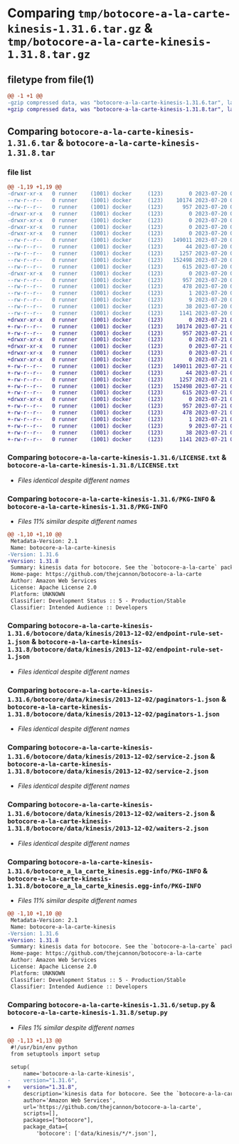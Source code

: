 # Comparing `tmp/botocore-a-la-carte-kinesis-1.31.6.tar.gz` & `tmp/botocore-a-la-carte-kinesis-1.31.8.tar.gz`

## filetype from file(1)

```diff
@@ -1 +1 @@
-gzip compressed data, was "botocore-a-la-carte-kinesis-1.31.6.tar", last modified: Thu Jul 20 01:20:25 2023, max compression
+gzip compressed data, was "botocore-a-la-carte-kinesis-1.31.8.tar", last modified: Fri Jul 21 01:21:35 2023, max compression
```

## Comparing `botocore-a-la-carte-kinesis-1.31.6.tar` & `botocore-a-la-carte-kinesis-1.31.8.tar`

### file list

```diff
@@ -1,19 +1,19 @@
-drwxr-xr-x   0 runner    (1001) docker     (123)        0 2023-07-20 01:20:25.886731 botocore-a-la-carte-kinesis-1.31.6/
--rw-r--r--   0 runner    (1001) docker     (123)    10174 2023-07-20 01:20:25.000000 botocore-a-la-carte-kinesis-1.31.6/LICENSE.txt
--rw-r--r--   0 runner    (1001) docker     (123)      957 2023-07-20 01:20:25.886731 botocore-a-la-carte-kinesis-1.31.6/PKG-INFO
-drwxr-xr-x   0 runner    (1001) docker     (123)        0 2023-07-20 01:20:25.886731 botocore-a-la-carte-kinesis-1.31.6/botocore/
-drwxr-xr-x   0 runner    (1001) docker     (123)        0 2023-07-20 01:20:25.886731 botocore-a-la-carte-kinesis-1.31.6/botocore/data/
-drwxr-xr-x   0 runner    (1001) docker     (123)        0 2023-07-20 01:20:25.886731 botocore-a-la-carte-kinesis-1.31.6/botocore/data/kinesis/
-drwxr-xr-x   0 runner    (1001) docker     (123)        0 2023-07-20 01:20:25.886731 botocore-a-la-carte-kinesis-1.31.6/botocore/data/kinesis/2013-12-02/
--rw-r--r--   0 runner    (1001) docker     (123)   149011 2023-07-20 01:19:55.000000 botocore-a-la-carte-kinesis-1.31.6/botocore/data/kinesis/2013-12-02/endpoint-rule-set-1.json
--rw-r--r--   0 runner    (1001) docker     (123)       44 2023-07-20 01:19:55.000000 botocore-a-la-carte-kinesis-1.31.6/botocore/data/kinesis/2013-12-02/examples-1.json
--rw-r--r--   0 runner    (1001) docker     (123)     1257 2023-07-20 01:19:55.000000 botocore-a-la-carte-kinesis-1.31.6/botocore/data/kinesis/2013-12-02/paginators-1.json
--rw-r--r--   0 runner    (1001) docker     (123)   152498 2023-07-20 01:19:55.000000 botocore-a-la-carte-kinesis-1.31.6/botocore/data/kinesis/2013-12-02/service-2.json
--rw-r--r--   0 runner    (1001) docker     (123)      615 2023-07-20 01:19:55.000000 botocore-a-la-carte-kinesis-1.31.6/botocore/data/kinesis/2013-12-02/waiters-2.json
-drwxr-xr-x   0 runner    (1001) docker     (123)        0 2023-07-20 01:20:25.886731 botocore-a-la-carte-kinesis-1.31.6/botocore_a_la_carte_kinesis.egg-info/
--rw-r--r--   0 runner    (1001) docker     (123)      957 2023-07-20 01:20:25.000000 botocore-a-la-carte-kinesis-1.31.6/botocore_a_la_carte_kinesis.egg-info/PKG-INFO
--rw-r--r--   0 runner    (1001) docker     (123)      478 2023-07-20 01:20:25.000000 botocore-a-la-carte-kinesis-1.31.6/botocore_a_la_carte_kinesis.egg-info/SOURCES.txt
--rw-r--r--   0 runner    (1001) docker     (123)        1 2023-07-20 01:20:25.000000 botocore-a-la-carte-kinesis-1.31.6/botocore_a_la_carte_kinesis.egg-info/dependency_links.txt
--rw-r--r--   0 runner    (1001) docker     (123)        9 2023-07-20 01:20:25.000000 botocore-a-la-carte-kinesis-1.31.6/botocore_a_la_carte_kinesis.egg-info/top_level.txt
--rw-r--r--   0 runner    (1001) docker     (123)       38 2023-07-20 01:20:25.886731 botocore-a-la-carte-kinesis-1.31.6/setup.cfg
--rw-r--r--   0 runner    (1001) docker     (123)     1141 2023-07-20 01:20:25.000000 botocore-a-la-carte-kinesis-1.31.6/setup.py
+drwxr-xr-x   0 runner    (1001) docker     (123)        0 2023-07-21 01:21:35.323177 botocore-a-la-carte-kinesis-1.31.8/
+-rw-r--r--   0 runner    (1001) docker     (123)    10174 2023-07-21 01:21:35.000000 botocore-a-la-carte-kinesis-1.31.8/LICENSE.txt
+-rw-r--r--   0 runner    (1001) docker     (123)      957 2023-07-21 01:21:35.323177 botocore-a-la-carte-kinesis-1.31.8/PKG-INFO
+drwxr-xr-x   0 runner    (1001) docker     (123)        0 2023-07-21 01:21:35.323177 botocore-a-la-carte-kinesis-1.31.8/botocore/
+drwxr-xr-x   0 runner    (1001) docker     (123)        0 2023-07-21 01:21:35.323177 botocore-a-la-carte-kinesis-1.31.8/botocore/data/
+drwxr-xr-x   0 runner    (1001) docker     (123)        0 2023-07-21 01:21:35.323177 botocore-a-la-carte-kinesis-1.31.8/botocore/data/kinesis/
+drwxr-xr-x   0 runner    (1001) docker     (123)        0 2023-07-21 01:21:35.323177 botocore-a-la-carte-kinesis-1.31.8/botocore/data/kinesis/2013-12-02/
+-rw-r--r--   0 runner    (1001) docker     (123)   149011 2023-07-21 01:21:06.000000 botocore-a-la-carte-kinesis-1.31.8/botocore/data/kinesis/2013-12-02/endpoint-rule-set-1.json
+-rw-r--r--   0 runner    (1001) docker     (123)       44 2023-07-21 01:21:06.000000 botocore-a-la-carte-kinesis-1.31.8/botocore/data/kinesis/2013-12-02/examples-1.json
+-rw-r--r--   0 runner    (1001) docker     (123)     1257 2023-07-21 01:21:06.000000 botocore-a-la-carte-kinesis-1.31.8/botocore/data/kinesis/2013-12-02/paginators-1.json
+-rw-r--r--   0 runner    (1001) docker     (123)   152498 2023-07-21 01:21:06.000000 botocore-a-la-carte-kinesis-1.31.8/botocore/data/kinesis/2013-12-02/service-2.json
+-rw-r--r--   0 runner    (1001) docker     (123)      615 2023-07-21 01:21:06.000000 botocore-a-la-carte-kinesis-1.31.8/botocore/data/kinesis/2013-12-02/waiters-2.json
+drwxr-xr-x   0 runner    (1001) docker     (123)        0 2023-07-21 01:21:35.323177 botocore-a-la-carte-kinesis-1.31.8/botocore_a_la_carte_kinesis.egg-info/
+-rw-r--r--   0 runner    (1001) docker     (123)      957 2023-07-21 01:21:35.000000 botocore-a-la-carte-kinesis-1.31.8/botocore_a_la_carte_kinesis.egg-info/PKG-INFO
+-rw-r--r--   0 runner    (1001) docker     (123)      478 2023-07-21 01:21:35.000000 botocore-a-la-carte-kinesis-1.31.8/botocore_a_la_carte_kinesis.egg-info/SOURCES.txt
+-rw-r--r--   0 runner    (1001) docker     (123)        1 2023-07-21 01:21:35.000000 botocore-a-la-carte-kinesis-1.31.8/botocore_a_la_carte_kinesis.egg-info/dependency_links.txt
+-rw-r--r--   0 runner    (1001) docker     (123)        9 2023-07-21 01:21:35.000000 botocore-a-la-carte-kinesis-1.31.8/botocore_a_la_carte_kinesis.egg-info/top_level.txt
+-rw-r--r--   0 runner    (1001) docker     (123)       38 2023-07-21 01:21:35.323177 botocore-a-la-carte-kinesis-1.31.8/setup.cfg
+-rw-r--r--   0 runner    (1001) docker     (123)     1141 2023-07-21 01:21:35.000000 botocore-a-la-carte-kinesis-1.31.8/setup.py
```

### Comparing `botocore-a-la-carte-kinesis-1.31.6/LICENSE.txt` & `botocore-a-la-carte-kinesis-1.31.8/LICENSE.txt`

 * *Files identical despite different names*

### Comparing `botocore-a-la-carte-kinesis-1.31.6/PKG-INFO` & `botocore-a-la-carte-kinesis-1.31.8/PKG-INFO`

 * *Files 11% similar despite different names*

```diff
@@ -1,10 +1,10 @@
 Metadata-Version: 2.1
 Name: botocore-a-la-carte-kinesis
-Version: 1.31.6
+Version: 1.31.8
 Summary: kinesis data for botocore. See the `botocore-a-la-carte` package for more info.
 Home-page: https://github.com/thejcannon/botocore-a-la-carte
 Author: Amazon Web Services
 License: Apache License 2.0
 Platform: UNKNOWN
 Classifier: Development Status :: 5 - Production/Stable
 Classifier: Intended Audience :: Developers
```

### Comparing `botocore-a-la-carte-kinesis-1.31.6/botocore/data/kinesis/2013-12-02/endpoint-rule-set-1.json` & `botocore-a-la-carte-kinesis-1.31.8/botocore/data/kinesis/2013-12-02/endpoint-rule-set-1.json`

 * *Files identical despite different names*

### Comparing `botocore-a-la-carte-kinesis-1.31.6/botocore/data/kinesis/2013-12-02/paginators-1.json` & `botocore-a-la-carte-kinesis-1.31.8/botocore/data/kinesis/2013-12-02/paginators-1.json`

 * *Files identical despite different names*

### Comparing `botocore-a-la-carte-kinesis-1.31.6/botocore/data/kinesis/2013-12-02/service-2.json` & `botocore-a-la-carte-kinesis-1.31.8/botocore/data/kinesis/2013-12-02/service-2.json`

 * *Files identical despite different names*

### Comparing `botocore-a-la-carte-kinesis-1.31.6/botocore/data/kinesis/2013-12-02/waiters-2.json` & `botocore-a-la-carte-kinesis-1.31.8/botocore/data/kinesis/2013-12-02/waiters-2.json`

 * *Files identical despite different names*

### Comparing `botocore-a-la-carte-kinesis-1.31.6/botocore_a_la_carte_kinesis.egg-info/PKG-INFO` & `botocore-a-la-carte-kinesis-1.31.8/botocore_a_la_carte_kinesis.egg-info/PKG-INFO`

 * *Files 11% similar despite different names*

```diff
@@ -1,10 +1,10 @@
 Metadata-Version: 2.1
 Name: botocore-a-la-carte-kinesis
-Version: 1.31.6
+Version: 1.31.8
 Summary: kinesis data for botocore. See the `botocore-a-la-carte` package for more info.
 Home-page: https://github.com/thejcannon/botocore-a-la-carte
 Author: Amazon Web Services
 License: Apache License 2.0
 Platform: UNKNOWN
 Classifier: Development Status :: 5 - Production/Stable
 Classifier: Intended Audience :: Developers
```

### Comparing `botocore-a-la-carte-kinesis-1.31.6/setup.py` & `botocore-a-la-carte-kinesis-1.31.8/setup.py`

 * *Files 1% similar despite different names*

```diff
@@ -1,13 +1,13 @@
 #!/usr/bin/env python
 from setuptools import setup
 
 setup(
     name='botocore-a-la-carte-kinesis',
-    version="1.31.6",
+    version="1.31.8",
     description='kinesis data for botocore. See the `botocore-a-la-carte` package for more info.',
     author='Amazon Web Services',
     url='https://github.com/thejcannon/botocore-a-la-carte',
     scripts=[],
     packages=["botocore"],
     package_data={
         'botocore': ['data/kinesis/*/*.json'],
```

